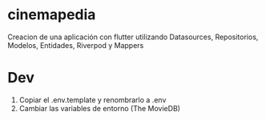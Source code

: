# cinemapedia
Creacion de una aplicación con flutter utilizando Datasources, Repositorios, Modelos, Entidades, Riverpod y Mappers

# Dev

1. Copiar el .env.template y renombrarlo a .env
2. Cambiar las variables de entorno (The MovieDB)
